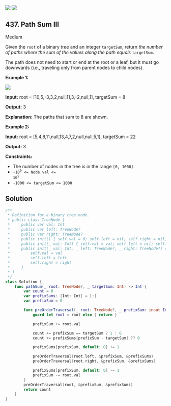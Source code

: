 [![](https://img.shields.io/github/stars/javadev/LeetCode-in-All?label=Stars&style=flat-square)](https://github.com/javadev/LeetCode-in-All)
[![](https://img.shields.io/github/forks/javadev/LeetCode-in-All?label=Fork%20me%20on%20GitHub%20&style=flat-square)](https://github.com/javadev/LeetCode-in-All/fork)

## 437\. Path Sum III

Medium

Given the `root` of a binary tree and an integer `targetSum`, return _the number of paths where the sum of the values along the path equals_ `targetSum`.

The path does not need to start or end at the root or a leaf, but it must go downwards (i.e., traveling only from parent nodes to child nodes).

**Example 1:**

![](https://assets.leetcode.com/uploads/2021/04/09/pathsum3-1-tree.jpg)

**Input:** root = [10,5,-3,3,2,null,11,3,-2,null,1], targetSum = 8

**Output:** 3

**Explanation:** The paths that sum to 8 are shown. 

**Example 2:**

**Input:** root = [5,4,8,11,null,13,4,7,2,null,null,5,1], targetSum = 22

**Output:** 3 

**Constraints:**

*   The number of nodes in the tree is in the range `[0, 1000]`.
*   <code>-10<sup>9</sup> <= Node.val <= 10<sup>9</sup></code>
*   `-1000 <= targetSum <= 1000`

## Solution

```swift
/**
 * Definition for a binary tree node.
 * public class TreeNode {
 *     public var val: Int
 *     public var left: TreeNode?
 *     public var right: TreeNode?
 *     public init() { self.val = 0; self.left = nil; self.right = nil; }
 *     public init(_ val: Int) { self.val = val; self.left = nil; self.right = nil; }
 *     public init(_ val: Int, _ left: TreeNode?, _ right: TreeNode?) {
 *         self.val = val
 *         self.left = left
 *         self.right = right
 *     }
 * }
 */
class Solution {
    func pathSum(_ root: TreeNode?, _ targetSum: Int) -> Int {
        var count = 0
        var prefixSums: [Int: Int] = [:]
        var prefixSum = 0

        func preOrderTraversal(_ root: TreeNode?, _ prefixSum: inout Int, _ prefixSums: inout [Int: Int]) {
            guard let root = root else { return }

            prefixSum += root.val

            count += prefixSum == targetSum ? 1 : 0
            count += prefixSums[prefixSum - targetSum] ?? 0

            prefixSums[prefixSum, default: 0] += 1

            preOrderTraversal(root.left, &prefixSum, &prefixSums)
            preOrderTraversal(root.right, &prefixSum, &prefixSums)

            prefixSums[prefixSum, default: 0] -= 1
            prefixSum -= root.val
        }
        preOrderTraversal(root, &prefixSum, &prefixSums)
        return count
    }
}
```